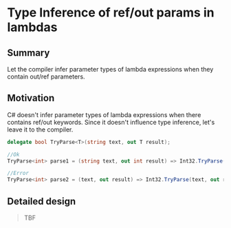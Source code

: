 # Type Inference of ref/out params in lambdas

## Summary

Let the compiler infer parameter types of lambda expressions when they contain out/ref parameters.

## Motivation

C# doesn't infer parameter types of lambda expressions when there contains ref/out keywords.
Since it doesn't influence type inference, let's leave it to the compiler.

```csharp
delegate bool TryParse<T>(string text, out T result);

//Ok
TryParse<int> parse1 = (string text, out int result) => Int32.TryParse(text, out result);

//Error
TryParse<int> parse2 = (text, out result) => Int32.TryParse(text, out result);
```

## Detailed design

> TBF